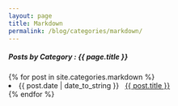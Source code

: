 ```yaml
---
layout: page
title: Markdown
permalink: /blog/categories/markdown/
---
```


<h5> Posts by Category : {{ page.title }} </h5>

<div class="card">
{% for post in site.categories.markdown %}
 <li class="category-posts"><span>{{ post.date | date_to_string }}</span> &nbsp; <a href="{{ post.url }}">{{ post.title }}</a></li>
{% endfor %}
</div>
